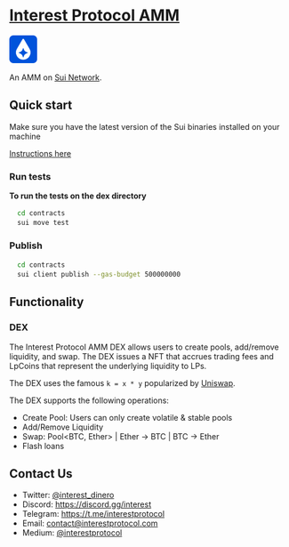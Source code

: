 # [Interest Protocol AMM](https://www.suicoins.com/)

 <p> <img width="50px"height="50px" src="./logo.png" /></p> 
 
 An AMM on [Sui Network](https://sui.io/).  
  
## Quick start  
  
Make sure you have the latest version of the Sui binaries installed on your machine

[Instructions here](https://docs.sui.io/devnet/build/install)

### Run tests

**To run the tests on the dex directory**

```bash
  cd contracts
  sui move test
```

### Publish

```bash
  cd contracts
  sui client publish --gas-budget 500000000
```

## Functionality

### DEX

The Interest Protocol AMM DEX allows users to create pools, add/remove liquidity, and swap. The DEX issues a NFT that accrues trading fees and LpCoins that represent the underlying liquidity to LPs.

The DEX uses the famous `k = x * y` popularized by [Uniswap](https://uniswap.org/whitepaper.pdf).

The DEX supports the following operations:

- Create Pool: Users can only create volatile & stable pools
- Add/Remove Liquidity
- Swap: Pool<BTC, Ether> | Ether -> BTC | BTC -> Ether
- Flash loans

## Contact Us

- Twitter: [@interest_dinero](https://twitter.com/interest_dinero)
- Discord: https://discord.gg/interest
- Telegram: https://t.me/interestprotocol
- Email: [contact@interestprotocol.com](mailto:contact@interestprotocol.com)
- Medium: [@interestprotocol](https://medium.com/@interestprotocol)
